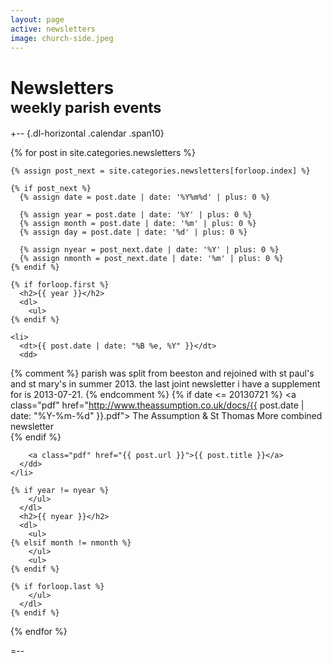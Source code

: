 ```yaml
---
layout: page
active: newsletters
image: church-side.jpeg
---
```


# Newsletters<br /><small>weekly parish events</small>

+-- {.dl-horizontal .calendar .span10}
<section>
  {% for post in site.categories.newsletters %}
  
    {% assign post_next = site.categories.newsletters[forloop.index] %}
    
    {% if post_next %}
      {% assign date = post.date | date: '%Y%m%d' | plus: 0 %}

      {% assign year = post.date | date: '%Y' | plus: 0 %}
      {% assign month = post.date | date: '%m' | plus: 0 %}
      {% assign day = post.date | date: '%d' | plus: 0 %}

      {% assign nyear = post_next.date | date: '%Y' | plus: 0 %}
      {% assign nmonth = post_next.date | date: '%m' | plus: 0 %}
    {% endif %}    
    
    {% if forloop.first %}
      <h2>{{ year }}</h2>
      <dl>
        <ul>
    {% endif %}
    
    <li>
      <dt>{{ post.date | date: "%B %e, %Y" }}</dt>
      <dd>

{% comment %}
parish was split from beeston and rejoined with st paul's and st mary's in
summer 2013. the last joint newsletter i have a supplement for is 2013-07-21.
{% endcomment %}
{% if date <= 20130721 %}
        <a class="pdf" href="http://www.theassumption.co.uk/docs/{{ post.date | date: "%Y-%m-%d" }}.pdf">
          The Assumption &amp; St Thomas More combined newsletter
       </a>
        <br />
{% endif %}

        <a class="pdf" href="{{ post.url }}">{{ post.title }}</a>
      </dd>
    </li>
  
    {% if year != nyear %}    
        </ul>
      </dl>
      <h2>{{ nyear }}</h2>
      <dl>
        <ul>
    {% elsif month != nmonth %}
        </ul>
        <ul>
    {% endif %}
    
    {% if forloop.last %}
        </ul>
      </dl>
    {% endif %}
  {% endfor %}
</section>
=--
